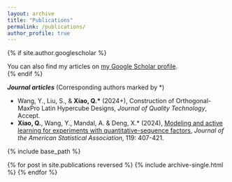 ```yaml
---
layout: archive
title: "Publications"
permalink: /publications/
author_profile: true
---
```


{% if site.author.googlescholar %}
  <div class="wordwrap">You can also find my articles on <a href="{{site.author.googlescholar}}">my Google Scholar profile</a>.</div>
{% endif %}

***Journal articles***
(Corresponding authors marked by \*)

* Wang, Y., Liu, S., & __Xiao, Q.\*__ (2024+), Construction of Orthogonal-MaxPro Latin Hypercube Designs, _Journal of Quality Technology_, Accept.
* __Xiao, Q.__, Wang, Y., Mandal, A. & Deng, X.\* (2024), [Modeling and active learning for experiments with quantitative-sequence factors](https://www.tandfonline.com/doi/full/10.1080/01621459.2022.2123335), _Journal of the American Statistical Association_, 119: 407-421.

{% include base_path %}

{% for post in site.publications reversed %}
  {% include archive-single.html %}
{% endfor %}
